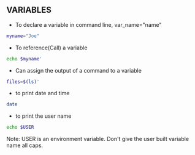 ## VARIABLES

- To declare a variable in command line, var_name="name"
  
```bash
myname="Joe"
``` 

- To reference(Call) a variable
  
```bash
echo $myname'
```
- Can assign the output of a command to a variable
  
```bash
files=$(ls)'
```
- to print date and time
  
```bash
date
```
- to print the user name
  
```bash
echo $USER
```
Note: USER is an environment variable. Don't give the user built variable name all caps.  
